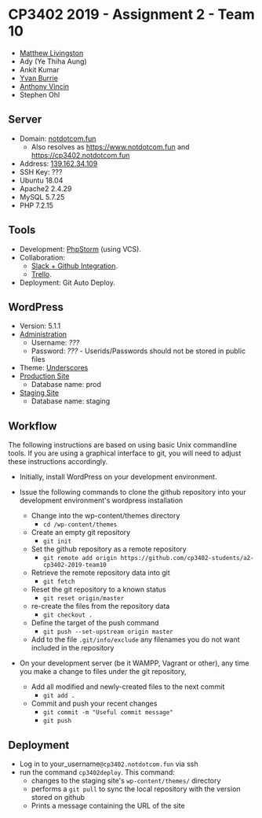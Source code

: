 # CP3402 2019 - Assignment 2 - Team 10
 - [Matthew Livingston](https://github.com/blubrick)
 - Ady (Ye Thiha Aung)
 - Ankit Kumar
 - [Yvan Burrie](https://github.com/jc444304)
 - [Anthony Vincin](https://github.com/AnthonyV01)
 - Stephen Ohl

## Server
 - Domain: [notdotcom.fun](https://notdotcom.fun/)
   - Also resolves as https://www.notdotcom.fun and https://cp3402.notdotcom.fun 
 - Address: [139.162.34.109](139.162.34.109)
 - SSH Key: ???
 - Ubuntu 18.04
 - Apache2 2.4.29
 - MySQL 5.7.25
 - PHP 7.2.15

## Tools
 - Development: [PhpStorm](https://www.jetbrains.com/phpstorm/) (using VCS).
 - Collaboration: 
   - [Slack + Github Integration](https://slack.github.com/).
   - [Trello](https://trello.com/b/CXd946x3/scrum-board).
 - Deployment: Git Auto Deploy.

## WordPress
 - Version: 5.1.1
 - [Administration](https://notdotcom.fun/wp-admin/)
   - Username: *???*  
   - Password: *???*  - Userids/Passwords should not be stored in public files
 - Theme: [Underscores](https://underscores.me/)
 - [Production Site](https://notdotcom.fun/wp/)
   - Database name: prod
 - [Staging Site](https://notdotcom.fun/staging/)
   - Database name: staging 
 

## Workflow
 The following instructions are based on using basic Unix commandline tools.  If you are using a graphical interface to git, you will need to adjust these instructions accordingly. 
 - Initially, install WordPress on your development environment.  
 - Issue the following commands to clone the github repository into your development environment's wordpress installation 
   - Change into the wp-content/themes directory
     - `cd `<WordPress-installation-directory>`/wp-content/themes`
   - Create an empty git repository
     - `git init`
   - Set the github repository as a remote repository
     - `git remote add origin https://github.com/cp3402-students/a2-cp3402-2019-team10`
   - Retrieve the remote repository data into git
     - `git fetch`
   - Reset the git repository to a known status
     - `git reset origin/master`
   - re-create the files from the repository data
     - `git checkout .`
   - Define the target of the push command
     - `git push --set-upstream origin master`
   -  Add to the file `.git/info/exclude` any filenames you do not want included in the repository
    
 - On your development server (be it WAMPP, Vagrant or other), any time you make a change to files under the git repository, 
   - Add all modified and newly-created files to the next commit 
     - `git add .`
   - Commit and push your recent changes
     - `git commit -m "Useful commit message"`
     - `git push` 

## Deployment
 - Log in to your_username`@cp3402.notdotcom.fun` via ssh
 - run the command `cp3402deploy`.  This command:
   - changes to the staging site's `wp-content/themes/` directory
   - performs a `git pull` to sync the local repository with the version stored on github
   - Prints a message containing the URL of the site
   